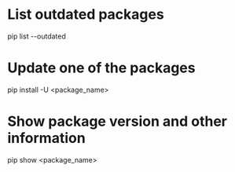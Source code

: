 # List outdated packages
pip list --outdated

# Update one of the packages
pip install -U <package_name>

# Show package version and other information
pip show <package_name>